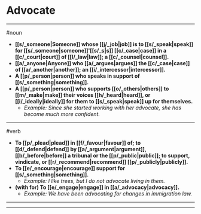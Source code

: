 # Advocate
---
#noun
- **[[s/_someone|Someone]] whose [[j/_job|job]] is to [[s/_speak|speak]] for [[s/_someone|someone]]'[[s/_s|s]] [[c/_case|case]] in a [[c/_court|court]] of [[l/_law|law]]; a [[c/_counsel|counsel]].**
- **[[a/_anyone|Anyone]] who [[a/_argues|argues]] the [[c/_case|case]] of [[a/_another|another]]; an [[i/_intercessor|intercessor]].**
- **A [[p/_person|person]] who speaks in support of [[s/_something|something]].**
- **A [[p/_person|person]] who supports [[o/_others|others]] to [[m/_make|make]] their voices [[h/_heard|heard]], or [[i/_ideally|ideally]] for them to [[s/_speak|speak]] up for themselves.**
	- _Example: Since she started working with her advocate, she has become much more confident._
---
#verb
- **To [[p/_plead|plead]] in [[f/_favour|favour]] of; to [[d/_defend|defend]] by [[a/_argument|argument]], [[b/_before|before]] a tribunal or the [[p/_public|public]]; to support, vindicate, or [[r/_recommend|recommend]] [[p/_publicly|publicly]].**
- **To [[e/_encourage|encourage]] support for [[s/_something|something]].**
	- _Example: I like trees, but I do not advocate living in them._
- **(with for) To [[e/_engage|engage]] in [[a/_advocacy|advocacy]].**
	- _Example: We have been advocating for changes in immigration law._
---
---
